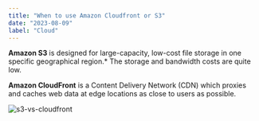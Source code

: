 ```yaml
---
title: "When to use Amazon Cloudfront or S3"
date: "2023-08-09"
label: "Cloud"
---
```


**Amazon S3** is designed for large-capacity, low-cost file storage in one specific geographical region.\* The storage and bandwidth costs are quite low.

**Amazon CloudFront** is a Content Delivery Network (CDN) which proxies and caches web data at edge locations as close to users as possible.

![s3-vs-cloudfront](https://i.stack.imgur.com/eEDGb.png)
